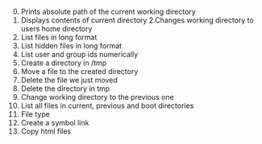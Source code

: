 0. Prints absolute path of the current working directory
1. Displays contents of current directory
2.Changes working directory to users home directory
3. List files in long format
4. List hidden files in long format
5. List user and group ids numerically
6. Create a directory in /tmp
7. Move a file to the created directory
8. Delete the file we just moved
9. Delete the directory in tmp
10. Change working directory to the previous one
11. List all files in current, previous and boot directories
12. File type
13. Create a symbol link
14. Copy html files
